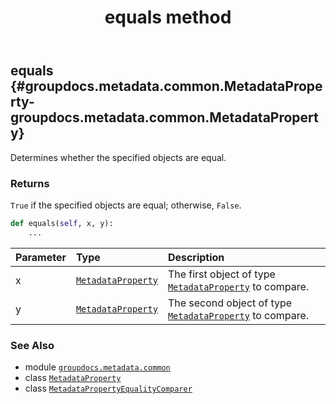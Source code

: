 ﻿---
title: equals method
second_title: GroupDocs.Metadata for Python via .NET API References
description: 
type: docs
url: /python-net/groupdocs.metadata.common/metadatapropertyequalitycomparer/equals/
is_root: false
weight: 20
---

## equals {#groupdocs.metadata.common.MetadataProperty-groupdocs.metadata.common.MetadataProperty}

Determines whether the specified objects are equal.


### Returns 


`True` if the specified objects are equal; otherwise, `False`.


```python
def equals(self, x, y):
    ...
```


| Parameter | Type | Description |
| :- | :- | :- |
| x | [`MetadataProperty`](/metadata/python-net/groupdocs.metadata.common/metadataproperty) | The first object of type [`MetadataProperty`](/metadata/python-net/groupdocs.metadata.common/metadataproperty) to compare. |
| y | [`MetadataProperty`](/metadata/python-net/groupdocs.metadata.common/metadataproperty) | The second object of type [`MetadataProperty`](/metadata/python-net/groupdocs.metadata.common/metadataproperty) to compare. |



### See Also
* module [`groupdocs.metadata.common`](../../)
* class [`MetadataProperty`](/metadata/python-net/groupdocs.metadata.common/metadataproperty)
* class [`MetadataPropertyEqualityComparer`](/metadata/python-net/groupdocs.metadata.common/metadatapropertyequalitycomparer)
